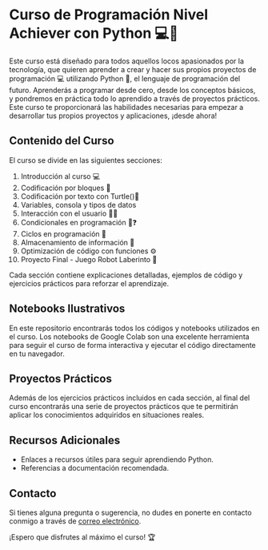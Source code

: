 # Curso de Programación Nivel Achiever con Python 💻🐍

Este curso está diseñado para todos aquellos locos apasionados por la tecnología, que quieren aprender a crear y hacer sus propios proyectos de programación 💻 utilizando Python 🐍, el lenguaje de programación del futuro. Aprenderás a programar desde cero, desde los conceptos básicos, y pondremos en práctica todo lo aprendido a través de proyectos prácticos. Este curso te proporcionará las habilidades necesarias para empezar a desarrollar tus propios proyectos y aplicaciones, ¡desde ahora!

## Contenido del Curso

El curso se divide en las siguientes secciones:

1. Introducción al curso 💻
2. Codificación por bloques 🧱
3. Codificación por texto con Turtle()🐢
4. Variables, consola y tipos de datos
5. Interacción con el usuario 👨‍💻
6. Condicionales en programación 🔹❓
7. Ciclos en programación 🔄
8. Almacenamiento de información 💾
9. Optimización de código con funciones ⚙️
10. Proyecto Final - Juego Robot Laberinto 🤖

Cada sección contiene explicaciones detalladas, ejemplos de código y ejercicios prácticos para reforzar el aprendizaje.

## Notebooks Ilustrativos

En este repositorio encontrarás todos los códigos y notebooks utilizados en el curso. Los notebooks de Google Colab son una excelente herramienta para seguir el curso de forma interactiva y ejecutar el código directamente en tu navegador.

## Proyectos Prácticos

Además de los ejercicios prácticos incluidos en cada sección, al final del curso encontrarás una serie de proyectos prácticos que te permitirán aplicar los conocimientos adquiridos en situaciones reales.

## Recursos Adicionales

- Enlaces a recursos útiles para seguir aprendiendo Python.
- Referencias a documentación recomendada.

## Contacto

Si tienes alguna pregunta o sugerencia, no dudes en ponerte en contacto conmigo a través de [correo electrónico](mailto:contacto@santiagolasso.com).

¡Espero que disfrutes al máximo el curso! 🏆
